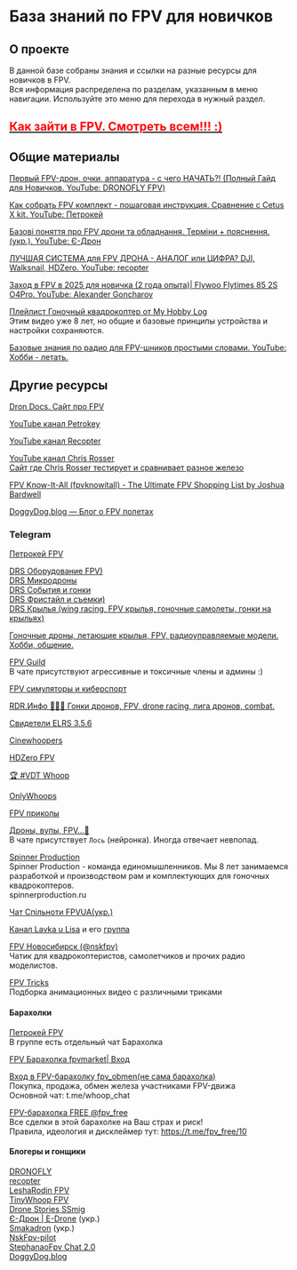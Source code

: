# База знаний по FPV для новичков

## О проекте

В данной базе собраны знания и ссылки на разные ресурсы для новичков в FPV.  
Вся информация распределена по разделам, указанным в меню навигации. Используйте это меню для перехода в нужный раздел.

## [<font color="red">**Как зайти в FPV. Смотреть всем!!! :)**</font>](https://www.youtube.com/shorts/tBH15Pmxtq0)  

## Общие материалы

[Первый FPV-дрон, очки, аппаратура - с чего НАЧАТЬ?! (Полный Гайд для Новичков. YouTube: DRONOFLY FPV)](https://www.youtube.com/watch?v=OKOhqE8bt3Q)

[Как собрать FPV комплект - пошаговая инструкция. Сравнение с Cetus X kit. YouTube: Петрокей](https://www.youtube.com/watch?v=G06lMb3Cs3A)  

[Базові поняття про FPV дрони та обладнання. Терміни + пояснення. (укр.). YouTube: Є-Дрон](https://www.youtube.com/watch?v=sfohRjv3Fyk)  

[ЛУЧШАЯ СИСТЕМА для FPV ДРОНА - АНАЛОГ или ЦИФРА? DJI, Walksnail, HDZero. YouTube: recopter](https://www.youtube.com/watch?v=1AQI37pF4fw)

[Заход в FPV в 2025 для новичка (2 года опыта)| Flywoo Flytimes 85 2S O4Pro. YouTube: Alexander Goncharov](https://www.youtube.com/watch?v=-tH1bS7eAF4)

[Плейлист Гоночный квадрокоптер от My Hobby Log](https://www.youtube.com/playlist?list=PLLTDWoZVS17qhvotH9cNn0L5P6NwZIFr1)  
Этим видео уже 8 лет, но общие и базовые принципы устройства и настройки сохраняются.

[Базовые знания по радио для FPV-шников простыми словами. YouTube: Хобби - летать.](https://www.youtube.com/watch?v=x9G1zFIQhZs)

## Другие ресурсы

[Dron Docs. Cайт про FPV](https://propwashservice.ru/)

[YouTube канал Petrokey](https://www.youtube.com/@petrokey)

[YouTube канал Recopter](https://www.youtube.com/@recopter)  

[YouTube канал Chris Rosser](https://www.youtube.com/@ChrisRosser)  
[Сайт где Chris Rosser тестирует и сравнивает разное железо](https://www.aos-rc.com/aos-labs)  

[FPV Know-It-All (fpvknowitall) - The Ultimate FPV Shopping List by Joshua Bardwell](https://www.fpvknowitall.com/)

[DoggyDog.blog — Блог о FPV полетах](https://doggydog.blog/)

### Telegram

[Петрокей FPV](https://t.me/petrokeyfpv)

[DRS Оборудование FPV)](https://t.me/FPVequipment)  
[DRS Микродроны](https://t.me/tinywhoop_fpv)  
[DRS События и гонки](https://t.me/fpv_events)  
[DRS Фристайл и съемки)](https://t.me/fpv_freestyle)  
[DRS Крылья (wing racing, FPV крылья, гоночные самолеты, гонки на крыльях)](https://t.me/FPVwing)

[Гоночные дроны, летающие крылья, FPV, радиоуправляемые модели. Хобби, общение.](https://t.me/rcpilots)

[FPV Guild](https://t.me/fpvguild)  
В чате присутствуют агрессивные и токсичные члены и админы :)

[FPV симуляторы и киберспорт](https://t.me/FpvCyberSport)

[RDR.Инфо 🚀🚀🚀 Гонки дронов, FPV, drone racing, лига дронов, combat.](https://t.me/rdrleague)

[Свидетели ELRS 3.5.6](https://t.me/expresslrs_rus)

[Cinewhoopers](https://t.me/Cinewhoopers)

[HDZero FPV](https://t.me/SharkByteFPVru)

[🏆 #VDT Whoop](https://t.me/velocidrone_whoop)

[OnlyWhoops](https://t.me/OnlyWhoops)

[FPV приколы](https://t.me/fpvfunrus)

[Дроны, вупы, FPV...🐬](https://t.me/whoop_chat)  
В чате присутствует `Лось` (нейронка). Иногда отвечает невпопад.

[Spinner Production](https://t.me/spinnerproduction)  
Spinner Production - команда единомышленников. Мы 8 лет занимаемся разработкой и производством рам и комплектующих для гоночных квадрокоптеров.  
spinnerproduction.ru  

[Чат Спільноти FPVUA(укр.)](https://t.me/+luyjjHjDLmk2ZTZi)

[Канал Lavka u Lisa](https://t.me/lavkaulisa) и его [группа](https://t.me/fpversus)  

[FPV Новосибирск (@nskfpv)](https://t.me/nskfpv)  
Чатик для квадрокоптеристов, самолетчиков и прочих радио моделистов.

[FPV Tricks](https://t.me/fpv_tricks)  
Подборка анимационных видео с различными триками

#### Барахолки

[Петрокей FPV](https://t.me/petrokeyfpv)  
В группе есть отдельный чат Барахолка

[FPV Барахолка fpvmarket| Вход](https://t.me/fpvmarket)

[Вход в FPV-барахолку fpv_obmen(не сама барахолка)](https://t.me/fpv_obmen)  
Покупка, продажа, обмен железа участниками FPV-движа  
Основной чат: t.me/whoop_chat

[FPV-барахолка FREE @fpv_free](https://t.me/fpv_free)  
Все сделки в этой барахолке на Ваш страх и риск!  
Правила, идеология и дисклеймер тут: <https://t.me/fpv_free/10>

#### Блогеры и гонщики

[DRONOFLY](https://t.me/dronofly)  
[recopter](https://t.me/recopter)  
[LeshaRodin FPV](https://t.me/FPVSHIT)  
[TinyWhoop FPV](https://t.me/TinyWhoopFPVdrone)  
[Drone Stories SSmig](https://t.me/dronestoriesssmig)  
[Є-Дрон | E-Drone](https://t.me/e_drones) (укр.)  
[Smakadron](https://t.me/SmakadronChannel) (укр.)  
[NskFpv-pilot](https://t.me/nskfpvpilot)  
[StephanaoFpv Chat 2.0](https://t.me/whoopfanchat1)  
[DoggyDog.blog](https://t.me/doggydb)
